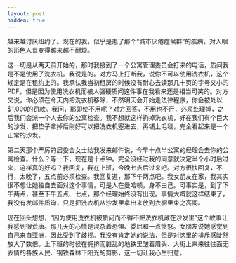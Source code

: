 ```yaml
---
layout: post
hidden: true
---
```

越来越讨厌纽约了。现在的我，似乎是患了那个“城市厌倦症候群”的疾病，对入眼的形色人景变得越来越不耐烦。

这一切是从两天前开始的，那时我接到了一个公寓管理委员会打来的电话，质问我是不是使用了洗衣机。我说是的。对方马上打断我，说你不可以使用洗衣机，这个规定是在租约上的。我承认我当初租房的时候没有耐心去读那几十页的字号又小的PDF，但是因为使用洗衣机而被人强硬质问这件事在我看来还是相当可笑的。对方又说，你必须在今天内把洗衣机移除，不然明天会开始走法律程序，你会被处以$1,000的罚款。我问，那即使不用呢？对方回答，不用也不行，必须处理掉，之后我们会派一个人去你的公寓检查。我不想就这样扔掉洗衣机，好在我们有个巨大的沙发，把垫子拿掉后刚好可以把洗衣机塞进去，再铺上毛毯，完全看起来是一个正常的沙发。

第二天那个严厉的居委会女士给我发来邮件说，今早十点半公寓的经理会去你的公寓检查。什么？等一下，现在是十点钟。完全没经过我的同意就决定半个小时后过来，这样真的好吗？我回复，我在上班，今晚七点后过来吧。对方很快回复，不行，太晚了，五点前必须检查。我回复道，那下午两点吧。我女朋友在家，我其实很不想让她独自去面对这个事情，可是人在曼哈顿，身不由己。可事实是，到了下午两点，甚至下午五点、七点，那个经理始终没有出现。事情大概就这样结束了，我没有发邮件质询，只是把洗衣机从沙发里拿出来放到衣橱里束之高阁。

现在回头想想，“因为使用洗衣机被质问而不得不把洗衣机藏在沙发里”这个故事让我感到很荒唐。那几天的心情是混杂着恐惧、委屈和一点愤怒。女朋友说她感觉到自己来自亚洲，因此受到了歧视。我没有肯定她的说法，但是对这里的排斥感陡然放大了数倍。上下班的时候在拥挤而脏乱的地铁里皱着眉头、大街上来来往往面无表情的各族人民、钢铁森林下阳光的剪影，这一切让我心生归意。